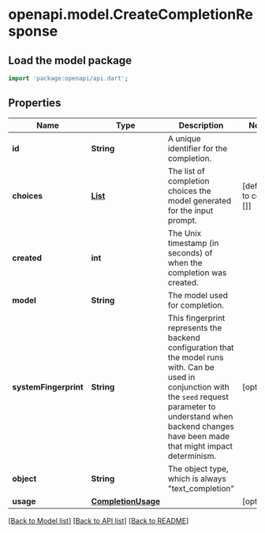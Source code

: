 # openapi.model.CreateCompletionResponse

## Load the model package
```dart
import 'package:openapi/api.dart';
```

## Properties
Name | Type | Description | Notes
------------ | ------------- | ------------- | -------------
**id** | **String** | A unique identifier for the completion. | 
**choices** | [**List<CreateCompletionResponseChoicesInner>**](CreateCompletionResponseChoicesInner.md) | The list of completion choices the model generated for the input prompt. | [default to const []]
**created** | **int** | The Unix timestamp (in seconds) of when the completion was created. | 
**model** | **String** | The model used for completion. | 
**systemFingerprint** | **String** | This fingerprint represents the backend configuration that the model runs with.  Can be used in conjunction with the `seed` request parameter to understand when backend changes have been made that might impact determinism.  | [optional] 
**object** | **String** | The object type, which is always \"text_completion\" | 
**usage** | [**CompletionUsage**](CompletionUsage.md) |  | [optional] 

[[Back to Model list]](../README.md#documentation-for-models) [[Back to API list]](../README.md#documentation-for-api-endpoints) [[Back to README]](../README.md)


